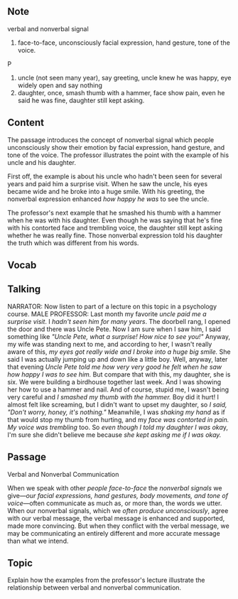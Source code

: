 ## Note
verbal and nonverbal signal

1. face-to-face, unconsciously facial expression, hand gesture, tone of the voice.

P

1. uncle (not seen many year), say greeting, uncle knew he was happy, eye widely open and say nothing
2. daughter, once, smash thumb with a hammer, face show pain, even he said he was fine, daughter still kept asking.

## Content
The passage introduces the concept of nonverbal signal which people unconsciously show their emotion by facial expression, hand gesture, and tone of the voice. The professor illustrates the point with the example of his uncle and his daughter.

First off, the example is about his uncle who hadn't been seen for several years and paid him a surprise visit. When he saw the uncle, his eyes became wide and he broke into a huge smile. With his greeting, the nonverbal expression enhanced *how happy he was* to see the uncle.

The professor's next example that he smashed his thumb with a hammer when he was with his daughter. Even though he was saying that he's fine with his contorted face and trembling voice, the daughter still kept asking whether he was really fine. Those nonverbal expression told his daughter the truth which was different from his words.

## Vocab

## Talking
NARRATOR: Now listen to part of a lecture on this topic in a psychology course.
MALE PROFESSOR: Last month my favorite *uncle paid me a surprise visit*.
I *hadn't seen him for many years*.
The doorbell rang, I opened the door and there was Uncle Pete.
Now I am sure when I saw him, I said something like *"Uncle Pete, what a surprise! How nice to see you!"*
Anyway, my wife was standing next to me, and according to her, I wasn't really aware of this, *my eyes got really wide and I broke into a huge big smile.*
She said I was actually jumping up and down like a little boy.
Well, anyway, later that evening *Uncle Pete told me how very very good he felt when he saw how happy I was to see him.*
But compare that with this, my daughter, she is six.
We were building a birdhouse together last week.
And I was showing her how to use a hammer and nail.
And of course, stupid me, I wasn't being very careful and *I smashed my thumb with the hammer.*
Boy did it hurt!
I almost felt like screaming, but I didn't want to upset my daughter, so *I said, "Don't worry, honey, it's nothing."*
Meanwhile, I was *shaking my hand* as if that would stop my thumb from hurting, and my *face was contorted in pain.*
*My voice was trembling* too.
So *even though I told my daughter I was oka*y, I'm sure she didn't believe me because *she kept asking me if I was okay.*

## Passage
Verbal and Nonverbal Communication

When we speak with other *people face-to-face* the *nonverbal signals* we give—*our facial expressions, hand gestures, body movements, and tone of voice*—often communicate as much as, or more than, the words we utter. When our nonverbal signals, which we *often produce unconsciously*, agree with our verbal message, the verbal message is enhanced and supported, made more convincing. But when they conflict with the verbal message, we may be communicating an entirely different and more accurate message than what we intend.

## Topic
Explain how the examples from the professor's lecture illustrate the relationship between verbal and nonverbal communication.